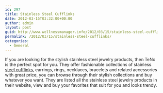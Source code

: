```yaml
---
id: 297
title: Stainless Steel Cufflinks
date: 2012-03-15T03:32:00+00:00
author: admin
layout: post
guid: http://www.wellnessmanager.info/2012/03/15/stainless-steel-cufflinks/
permalink: /2012/03/15/stainless-steel-cufflinks/
categories:
  - General
---
```

If you are looking for the stylish stainless steel jewelry products, then TeNo is the perfect spot for you. They offer fashionable collections of stainless [steel cufflinks](http://teno.com/Teno/Teno-Accessories-Cufflinks), earrings, rings, necklaces, bracelets and related accessories with great price, you can browse through their stylish collections and buy whatever you want. They are listed all the stainless steel jewelry products in their website, view and buy your favorites that suit for you and looks trendy.
